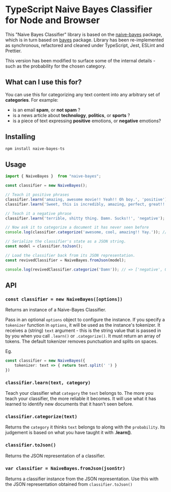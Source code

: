 # TypeScript Naive Bayes Classifier for Node and Browser

This "Naive Bayes Classifier" library is based on the [naive-bayes](https://github.com/thomaschampagne/naive-bayes) package, which is in turn based on [bayes](https://www.npmjs.com/package/bayes) package. Library has been re-implemented as synchronous, refactored and cleaned under TypeScript, Jest, ESLint and Prettier.

This version has been modified to surface some of the internal details - such as the probability for
the chosen category.

## What can I use this for?

You can use this for categorizing any text content into any arbitrary set of **categories**. For example:

- is an email **spam**, or **not spam** ?
- is a news article about **technology**, **politics**, or **sports** ?
- is a piece of text expressing **positive** emotions, or **negative** emotions?

## Installing

```bash
npm install naive-bayes-ts
```

## Usage

```typescript
import { NaiveBayes }  from "naive-bayes";

const classifier = new NaiveBayes();

// Teach it positive phrases
classifier.learn('amazing, awesome movie!! Yeah!! Oh boy.', 'positive');
classifier.learn('Sweet, this is incredibly, amazing, perfect, great!!', 'positive');

// Teach it a negative phrase
classifier.learn('terrible, shitty thing. Damn. Sucks!!', 'negative');

// Now ask it to categorize a document it has never seen before
console.log(classifier.categorize('awesome, cool, amazing!! Yay.')); // => ['positive', 0.8...]

// Serialize the classifier's state as a JSON string.
const model = classifier.toJson();

// Load the classifier back from its JSON representation.
const revivedClassifier = NaiveBayes.fromJson(model);

console.log(revivedClassifier.categorize('Damn')); // => ['negative', 0....]

```

## API

### `const classifier = new NaiveBayes([options])`

Returns an instance of a Naive-Bayes Classifier.

Pass in an optional `options` object to configure the instance. If you specify a `tokenizer` function in `options`, it will be used as the instance's tokenizer. It receives a (string) `text` argument - this is the string value that is passed in by you when you call `.learn()` or `.categorize()`. It must return an array of tokens. The default tokenizer removes punctuation and splits on spaces.

Eg.

```typescript
const classifier = new NaiveBayes({
    tokenizer: text => { return text.split(' ') }
})
```

### `classifier.learn(text, category)`

Teach your classifier what `category` the `text` belongs to. The more you teach your classifier, the more reliable it becomes. It will use what it has learned to identify new documents that it hasn't seen before.

### `classifier.categorize(text)`

Returns the `category` it thinks `text` belongs to along with the `probability`. Its judgement is based on what you have taught it with **.learn()**.

### `classifier.toJson()`

Returns the JSON representation of a classifier.

### `var classifier = NaiveBayes.fromJson(jsonStr)`

Returns a classifier instance from the JSON representation. Use this with the JSON representation obtained from `classifier.toJson()`
